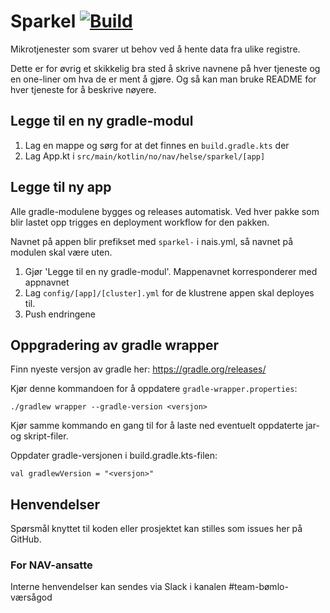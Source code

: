 Sparkel [![Build](https://github.com/navikt/helse-sparkelapper/actions/workflows/build.yml/badge.svg)](https://github.com/navikt/helse-sparkelapper/actions/workflows/build.yml)
=======

Mikrotjenester som svarer ut behov ved å hente data fra ulike registre.

Dette er for øvrig et skikkelig bra sted å skrive navnene på hver tjeneste og en one-liner om hva de er ment å gjøre. Og så kan man bruke README for hver tjeneste for å beskrive nøyere.

## Legge til en ny gradle-modul

1. Lag en mappe og sørg for at det finnes en `build.gradle.kts` der
2. Lag App.kt i `src/main/kotlin/no/nav/helse/sparkel/[app]`

## Legge til ny app

Alle gradle-modulene bygges og releases automatisk. 
Ved hver pakke som blir lastet opp trigges en deployment workflow for den pakken.

Navnet på appen blir prefikset med `sparkel-` i nais.yml, så navnet på modulen skal være uten.

1. Gjør 'Legge til en ny gradle-modul'. Mappenavnet korresponderer med appnavnet 
2. Lag `config/[app]/[cluster].yml` for de klustrene appen skal deployes til. 
3. Push endringene

## Oppgradering av gradle wrapper
Finn nyeste versjon av gradle her: https://gradle.org/releases/

Kjør denne kommandoen for å oppdatere `gradle-wrapper.properties`:

`./gradlew wrapper --gradle-version <versjon>`

Kjør samme kommando en gang til for å laste ned eventuelt oppdaterte jar- og skript-filer. 

Oppdater gradle-versjonen i build.gradle.kts-filen:

`val gradlewVersion = "<versjon>"`

## Henvendelser
Spørsmål knyttet til koden eller prosjektet kan stilles som issues her på GitHub.

### For NAV-ansatte
Interne henvendelser kan sendes via Slack i kanalen #team-bømlo-værsågod

